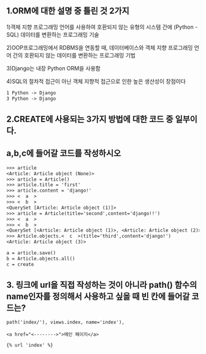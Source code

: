 

## 1.ORM에 대한 설명 중 틀린 것 2가지

1)객체 지향 프로그래밍 언어를 사용하여 호환되지 않는 유형의 시스템 간에 (Python -  SQL) 데이터를 변환하는 프로그래밍 기술

2)OOP프로그래밍에서  RDBMS을 연동할 때, 데이터베이스와 객체 지향 프로그래밍 언어 간의 호환되지 않는 데이터를 변환하는 프로그래밍 기법

3)Django는 내장 Python ORM을 사용함

4)SQL의 절차적 접근이 아닌 객체 지향적 접근으로 인한 높은 생산성이 장점이다

```txt
1 Python -> Django
3 Python -> Django
```



## 2.CREATE에 사용되는 3가지 방법에 대한 코드 중 일부이다. 

## a,b,c에 들어갈 코드를 작성하시오

```txt
>>> article
<Article: Article object (None)>
>>> article = Article()
>>> article.title = 'first'
>>> article.content = 'django!'
>>> <  a  >
>>> <  b  >
<QuerySet [Article: Article object (1)]>
>>> article = Article(title='second',content='django!!')
>>> <  a  >
>>> <  b  >
<QuerySet [<Article: Article object (1)>, <Article: Article object (2)>]>
>>> Article.objects.<  c  >(title='third',content='django!')
<Article: Article object (3)>
```

```txt
a = article.save()
b = Article.objects.all()
c = create
```

## 3. 링크에 url을 직접 작성하는 것이 아니라 path() 함수의 name인자를 정의해서 사용하고 싶을 때 빈 칸에 들어갈 코드는?

```html
path('index/'), views.index, name='index'),
```

```
<a href="<-------->">메인 페이지</a>
```



```
{% url 'index' %}
```



